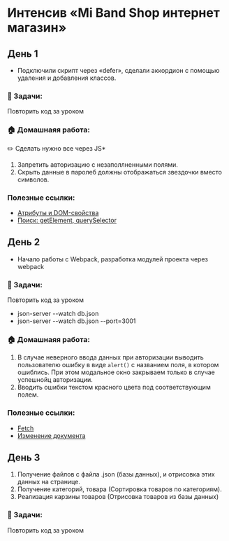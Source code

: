 # Интенсив «Mi Band Shop интернет магазин»

## День 1
* Подключили скрипт через «defer», сделали аккордион с помощью удаления и добавления классов.

### 🎢 Задачи:
Повторить код за уроком
### 🏠 Домашнаяя работа:
✏️ Сделать нужно все через JS*
1. Запретить авторизацию с незаполлненными полями.
2. Скрыть данные в паролеб должны отображаться звездочки вместо символов.
### Полезные ссылки:
* [Атрибуты и DOM-свойства](https://learn.javascript.ru/attributes-and-custom-properties)
* [Поиск: getElement, querySelector](https://learn.javascript.ru/searching-elements-dom)

## День 2
* Начало работы с Webpack, разработка модулей проекта через webpack

### 🎢 Задачи:
Повторить код за уроком
- json-server --watch db.json  
- json-server --watch db.json --port=3001
### 🏠 Домашнаяя работа:
1. В случае неверного ввода данных при авторизации выводить пользователю ошибку в виде `alert()` с названием поля, в котором ошиблись. При этом модальное окно закрываем только в случае успешнойц авторизации.
2. Вводить ошибки текстом красного цвета под соответствующим полем.
### Полезные ссылки:
* [Fetch](https://learn.javascript.ru/fetch)
* [Изменение документа](https://learn.javascript.ru/modifying-document)

## День 3
1. Получение файлов с файла .json (базы данных), и отрисовка этих данных на странице.
2. Получение категорий, товара (Сортировка товаров по категориям). 
3. Реализация карзины товаров (Отрисовка товаров из базы данных)

### 🎢 Задачи:
Повторить код за уроком
